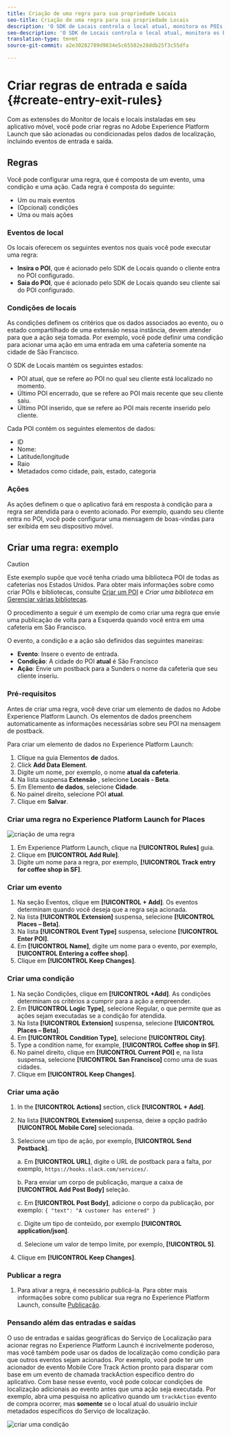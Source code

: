 ```yaml
---
title: Criação de uma regra para sua propriedade Locais
seo-title: Criação de uma regra para sua propriedade Locais
description: 'O SDK de Locais controla o local atual, monitora os POIs configurados em torno do local atual e rastreia os eventos de entrada e saída desses POIs. '
seo-description: 'O SDK de Locais controla o local atual, monitora os POIs configurados em torno do local atual e rastreia os eventos de entrada e saída desses POIs. '
translation-type: tm+mt
source-git-commit: a2e30282789d9834e5c65502e28ddb25f3c55dfa

---
```



# Criar regras de entrada e saída {#create-entry-exit-rules}

Com as extensões do Monitor de locais e locais instaladas em seu aplicativo móvel, você pode criar regras no Adobe Experience Platform Launch que são acionadas ou condicionadas pelos dados de localização, incluindo eventos de entrada e saída.

## Regras

Você pode configurar uma regra, que é composta de um evento, uma condição e uma ação. Cada regra é composta do seguinte:

* Um ou mais eventos
* (Opcional) condições
* Uma ou mais ações

### Eventos de local

Os locais oferecem os seguintes eventos nos quais você pode executar uma regra:

* **Insira o POI**, que é acionado pelo SDK de Locais quando o cliente entra no POI configurado.
* **Saia do POI**, que é acionado pelo SDK de Locais quando seu cliente sai do POI configurado.

### Condições de locais

As condições definem os critérios que os dados associados ao evento, ou o estado compartilhado de uma extensão nessa instância, devem atender para que a ação seja tomada. Por exemplo, você pode definir uma condição para acionar uma ação em uma entrada em uma cafeteria somente na cidade de São Francisco.

O SDK de Locais mantém os seguintes estados:

* POI atual, que se refere ao POI no qual seu cliente está localizado no momento.
* Último POI encerrado, que se refere ao POI mais recente que seu cliente saiu.
* Último POI inserido, que se refere ao POI mais recente inserido pelo cliente.

Cada POI contém os seguintes elementos de dados:

* ID
* Nome:
* Latitude/longitude
* Raio
* Metadados como cidade, país, estado, categoria

### Ações

As ações definem o que o aplicativo fará em resposta à condição para a regra ser atendida para o evento acionado. Por exemplo, quando seu cliente entra no POI, você pode configurar uma mensagem de boas-vindas para ser exibida em seu dispositivo móvel.

## Criar uma regra: exemplo

>[!CAUTION]
>
>Este exemplo supõe que você tenha criado uma biblioteca POI de todas as cafeterias nos Estados Unidos. Para obter mais informações sobre como criar POIs e bibliotecas, consulte [Criar um POI](/help/poi-mgmt-ui/create-a-poi-ui.md) e *Criar uma biblioteca* em [Gerenciar várias bibliotecas](https://docs.adobe.com/content/help/en/places/using/poi-mgmt-ui/manage-libraries-in-the-places-ui.html).

O procedimento a seguir é um exemplo de como criar uma regra que envie uma publicação de volta para a Esquerda quando você entra em uma cafeteria em São Francisco.

O evento, a condição e a ação são definidos das seguintes maneiras:

* **Evento**: Insere o evento de entrada.
* **Condição**: A cidade do POI **atual** é São Francisco
* **Ação**: Envie um postback para a Sunders o nome da cafeteria que seu cliente inseriu.

### Pré-requisitos

Antes de criar uma regra, você deve criar um elemento de dados no Adobe Experience Platform Launch. Os elementos de dados preenchem automaticamente as informações necessárias sobre seu POI na mensagem de postback.

Para criar um elemento de dados no Experience Platform Launch:

1. Clique na guia Elementos **de** dados.
1. Click **Add Data Element**.
1. Digite um nome, por exemplo, o nome **atual da cafeteria**.
1. Na lista suspensa **Extensão** , selecione **Locais - Beta**.
1. Em Elemento **de dados**, selecione **Cidade**.
1. No painel direito, selecione POI **atual**.
1. Clique em **Salvar**.

### Criar uma regra no Experience Platform Launch for Places

![criação de uma regra](/help/assets/placesrule.png)

1. Em Experience Platform Launch, clique na **[!UICONTROL Rules]** guia.
1. Clique em **[!UICONTROL Add Rule]**.
1. Digite um nome para a regra, por exemplo, **[!UICONTROL Track entry for coffee shop in SF]**.

### Criar um evento

1. Na seção Eventos, clique em **[!UICONTROL + Add]**. Os eventos determinam quando você deseja que a regra seja acionada.
1. Na lista **[!UICONTROL Extension]** suspensa, selecione **[!UICONTROL Places – Beta]**.
1. Na lista **[!UICONTROL Event Type]** suspensa, selecione **[!UICONTROL Enter POI]**.
1. Em **[!UICONTROL Name]**, digite um nome para o evento, por exemplo, **[!UICONTROL Entering a coffee shop]**.
1. Clique em **[!UICONTROL Keep Changes]**.

### Criar uma condição

1. Na seção Condições, clique em **[!UICONTROL +Add]**. As condições determinam os critérios a cumprir para a ação a empreender.
1. Em **[!UICONTROL Logic Type]**, selecione Regular, o que permite que as ações sejam executadas se a condição for atendida.
1. Na lista **[!UICONTROL Extension]** suspensa, selecione **[!UICONTROL Places – Beta]**.
1. Em **[!UICONTROL Condition Type]**, selecione **[!UICONTROL City]**.
1. Type a condition name, for example, **[!UICONTROL Coffee shop in SF]**.
1. No painel direito, clique em **[!UICONTROL Current POI]** e, na lista suspensa, selecione **[!UICONTROL San Francisco]** como uma de suas cidades.
1. Clique em **[!UICONTROL Keep Changes]**.

### Criar uma ação

1. In the **[!UICONTROL Actions]** section, click **[!UICONTROL + Add]**.
1. Na lista **[!UICONTROL Extension]** suspensa, deixe a opção padrão **[!UICONTROL Mobile Core]** selecionada.
1. Selecione um tipo de ação, por exemplo, **[!UICONTROL Send Postback]**.

   a. Em **[!UICONTROL URL]**, digite o URL de postback para a falta, por exemplo, `https://hooks.slack.com/services/`.

   b. Para enviar um corpo de publicação, marque a caixa de **[!UICONTROL Add Post Body]** seleção.

   c. Em **[!UICONTROL Post Body]**, adicione o corpo da publicação, por exemplo: `{ "text": "A customer has entered" }`

   c. Digite um tipo de conteúdo, por exemplo **[!UICONTROL application/json]**.

   d. Selecione um valor de tempo limite, por exemplo, **[!UICONTROL 5]**.

1. Clique em **[!UICONTROL Keep Changes]**.

### Publicar a regra

1. Para ativar a regra, é necessário publicá-la. Para obter mais informações sobre como publicar sua regra no Experience Platform Launch, consulte [Publicação](https://docs.adobelaunch.com/launch-reference/publishing).

### Pensando além das entradas e saídas

O uso de entradas e saídas geográficas do Serviço de Localização para acionar regras no Experience Platform Launch é incrivelmente poderoso, mas você também pode usar os dados de localização como condição para que outros eventos sejam acionados. Por exemplo, você pode ter um acionador de evento Mobile Core Track Action pronto para disparar com base em um evento de chamada trackAction específico dentro do aplicativo. Com base nesse evento, você pode colocar condições de localização adicionais ao evento antes que uma ação seja executada. Por exemplo, abra uma pesquisa no aplicativo quando um `trackAction` evento de compra ocorrer, mas **somente** se o local atual do usuário incluir metadados específicos do Serviço de localização.

![criar uma condição](/help/assets/places-condition.png)